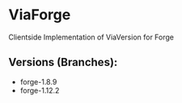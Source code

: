 # ViaForge
Clientside Implementation of ViaVersion for Forge

## Versions (Branches):
- forge-1.8.9
- forge-1.12.2
